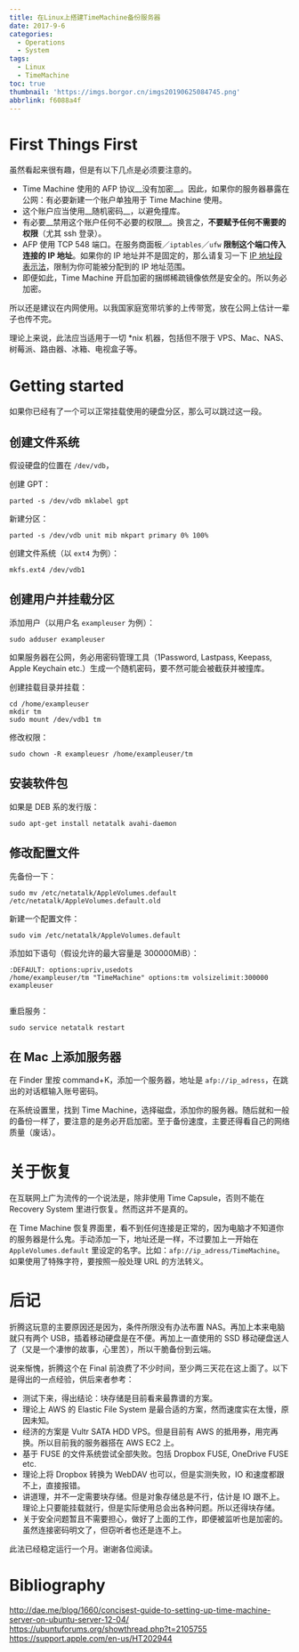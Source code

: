 ```yaml
---
title: 在Linux上搭建TimeMachine备份服务器
date: 2017-9-6
categories:
  - Operations
  - System
tags:
  - Linux
  - TimeMachine
toc: true
thumbnail: 'https://imgs.borgor.cn/imgs20190625084745.png'
abbrlink: f6088a4f
---
```


# First Things First

虽然看起来很有趣，但是有以下几点是必须要注意的。

- Time Machine 使用的 AFP 协议__没有加密__。因此，如果你的服务器暴露在公网：有必要新建一个账户单独用于 Time Machine 使用。
- 这个账户应当使用__随机密码__，以避免撞库。
- 有必要__禁用这个账户任何不必要的权限__。换言之，**不要赋予任何不需要的权限**（尤其 ssh 登录）。
- AFP 使用 TCP 548 端口。在服务商面板／`iptables`／`ufw` **限制这个端口传入连接的 IP 地址**。如果你的 IP 地址并不是固定的，那么请复习一下 [IP 地址段表示法](http://vod.sjtu.edu.cn/help/Article_Print.asp?ArticleID=631)，限制为你可能被分配到的 IP 地址范围。
- 即便如此，Time Machine 开启加密的捆绑稀疏镜像依然是安全的。所以务必加密。

<!-- more -->

所以还是建议在内网使用。以我国家庭宽带坑爹的上传带宽，放在公网上估计一辈子也传不完。

理论上来说，此法应当适用于一切 *nix 机器，包括但不限于 VPS、Mac、NAS、树莓派、路由器、冰箱、电视盒子等。

# Getting started

如果你已经有了一个可以正常挂载使用的硬盘分区，那么可以跳过这一段。

## 创建文件系统

假设硬盘的位置在 `/dev/vdb`，

创建 GPT：

```
parted -s /dev/vdb mklabel gpt

```

新建分区：

```
parted -s /dev/vdb unit mib mkpart primary 0% 100%

```

创建文件系统（以 `ext4` 为例）：

```
mkfs.ext4 /dev/vdb1

```

## 创建用户并挂载分区

添加用户（以用户名 `exampleuser` 为例）：

```
sudo adduser exampleuser

```

如果服务器在公网，务必用密码管理工具（1Password, Lastpass, Keepass, Apple Keychain etc.）生成一个随机密码，要不然可能会被截获并被撞库。

创建挂载目录并挂载：

```
cd /home/exampleuser
mkdir tm
sudo mount /dev/vdb1 tm

```

修改权限：

```
sudo chown -R exampleuesr /home/exampleuser/tm

```

## 安装软件包

如果是 DEB 系的发行版：

```
sudo apt-get install netatalk avahi-daemon

```

## 修改配置文件

先备份一下：

```
sudo mv /etc/netatalk/AppleVolumes.default /etc/netatalk/AppleVolumes.default.old

```

新建一个配置文件：

```
sudo vim /etc/netatalk/AppleVolumes.default

```

添加如下语句（假设允许的最大容量是 300000MiB）：

```
:DEFAULT: options:upriv,usedots
/home/exampleuser/tm "TimeMachine" options:tm volsizelimit:300000 exampleuser


```

重启服务：

```
sudo service netatalk restart

```

## 在 Mac 上添加服务器

在 Finder 里按 command+K，添加一个服务器，地址是 `afp://ip_adress`，在跳出的对话框输入账号密码。

在系统设置里，找到 Time Machine，选择磁盘，添加你的服务器。随后就和一般的备份一样了，要注意的是务必开启加密。至于备份速度，主要还得看自己的网络质量（废话）。

# 关于恢复

在互联网上广为流传的一个说法是，除非使用 Time Capsule，否则不能在 Recovery System 里进行恢复。然而这并不是真的。

在 Time Machine 恢复界面里，看不到任何连接是正常的，因为电脑才不知道你的服务器是什么鬼。手动添加一下，地址还是一样，不过要加上一开始在 `AppleVolumes.default` 里设定的名字。比如：`afp://ip_adress/TimeMachine`。如果使用了特殊字符，要按照一般处理 URL 的方法转义。

# 后记

折腾这玩意的主要原因还是因为，条件所限没有办法布置 NAS。再加上本来电脑就只有两个 USB，插着移动硬盘是在不便。再加上一直使用的 SSD 移动硬盘送人了（又是一个凄惨的故事，心里苦），所以干脆备份到云端。

说来惭愧，折腾这个在 Final 前浪费了不少时间，至少两三天花在这上面了。以下是得出的一点经验，供后来者参考：

- 测试下来，得出结论：块存储是目前看来最靠谱的方案。
- 理论上 AWS 的 Elastic File System 是最合适的方案，然而速度实在太慢，原因未知。
- 经济的方案是 Vultr SATA HDD VPS。但是目前有 AWS 的抵用券，用完再换。所以目前我的服务器搭在 AWS EC2 上。
- 基于 FUSE 的文件系统尝试全部失败。包括 Dropbox FUSE, OneDrive FUSE etc.
- 理论上将 Dropbox 转换为 WebDAV 也可以，但是实测失败，IO 和速度都跟不上，直接报错。
- 讲道理，并不一定需要块存储。但是对象存储总是不行，估计是 IO 跟不上。理论上只要能挂载就行，但是实际使用总会出各种问题。所以还得块存储。
- 关于安全问题暂且不需要担心，做好了上面的工作，即便被监听也是加密的。虽然连接密码明文了，但窃听者也还是连不上。

此法已经稳定运行一个月。谢谢各位阅读。

# Bibliography

<http://dae.me/blog/1660/concisest-guide-to-setting-up-time-machine-server-on-ubuntu-server-12-04/>
<https://ubuntuforums.org/showthread.php?t=2105755>
<https://support.apple.com/en-us/HT202944>
